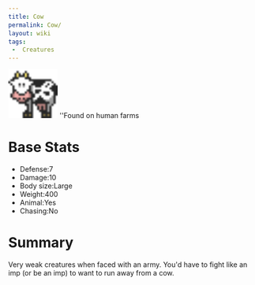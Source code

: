 ```yaml
---
title: Cow
permalink: Cow/
layout: wiki
tags:
 -  Creatures
---
```


<img src="cow.png" title="fig:cow.png" alt="cow.png" width="100" />
''Found on human farms

Base Stats
==========

-   Defense:7
-   Damage:10
-   Body size:Large
-   Weight:400
-   Animal:Yes
-   Chasing:No

Summary
=======

Very weak creatures when faced with an army. You'd have to fight like an
imp (or be an imp) to want to run away from a cow.
